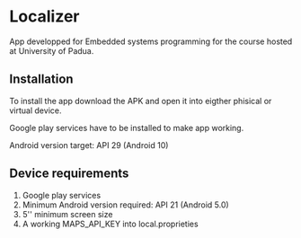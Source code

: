 # Localizer

App developped for Embedded systems programming for the course hosted at University of Padua. 

## Installation

To install the app download the APK and open it into eigther phisical or virtual device. 

Google play services have to be installed to make app working.

Android version target: API 29 (Android 10)

## Device requirements
1. Google play services 
2. Minimum Android version required: API 21 (Android 5.0)
3. 5'' minimum screen size
4. A working MAPS_API_KEY into local.proprieties
